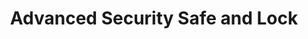 ---
title: "Advanced Security Safe and Lock"
url: /baltimore/advanced-security-safe-and-lock/
shop: locksmith
---
